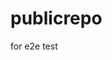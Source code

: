 # publicrepo
for e2e test

























































































































































































































































































































































































































































































































































































































































































































































































































































































































































































































































































































































































































































































































































































































































































































































































































































































































































































































































































































































































































































































































































































































































































































































































































































































































































































































































































































































































































































































































































































































































































































































































































































































































































































































































































































































































































































































































































































































































































































